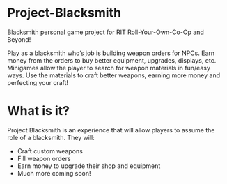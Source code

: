# Project-Blacksmith
Blacksmith personal game project for RIT Roll-Your-Own-Co-Op and Beyond!

Play as a blacksmith who’s job is building weapon orders for NPCs. Earn money from the orders to buy better equipment, upgrades, displays, etc. Minigames allow the player to search for weapon materials in fun/easy ways. Use the materials to craft better weapons, earning more money and perfecting your craft!

# What is it?
Project Blacksmith is an experience that will allow players to assume the role of a blacksmith. They will:
- Craft custom weapons
- Fill weapon orders
- Earn money to upgrade their shop and equipment
- Much more coming soon!
